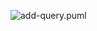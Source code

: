 ![add-query.puml](http://www.plantuml.com/plantuml/proxy?src=https://danskernesdigitalebibliotek.github.io/list-services/follow-searches/add-query.puml)
